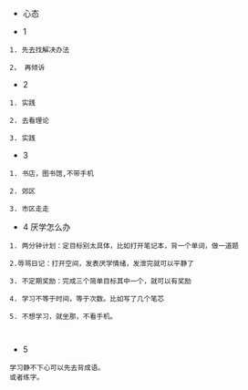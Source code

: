 - 心态

- 1

```
1. 先去找解决办法

2， 再倾诉

```

- 2

```
1. 实践

2. 去看理论

3. 实践

```

- 3

```
1. 书店，图书馆,不带手机

2. 郊区

3. 市区走走

```

- 4 厌学怎么办

```
1. 两分钟计划：定目标别太具体，比如打开笔记本，背一个单词，做一道题

2.辱骂日记：打开空间，发表厌学情绪，发泄完就可以平静了

3. 不定期奖励：完成三个简单目标其中一个，就可以有奖励

4. 学习不等于时间，等于次数。比如写了几个笔芯

5. 不想学习，就坐那，不看手机。



```

- 5

```
学习静不下心可以先去背成语。
或者练字。
```